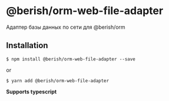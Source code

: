 # @berish/orm-web-file-adapter

Адаптер базы данных по сети для @berish/orm

## Installation

```
$ npm install @berish/orm-web-file-adapter --save
```

or

```
$ yarn add @berish/orm-web-file-adapter
```

**Supports typescript**
